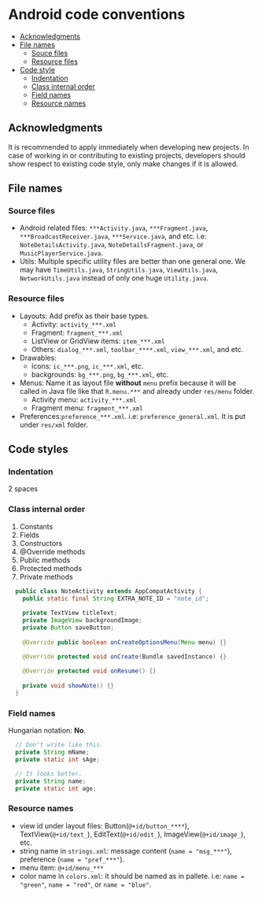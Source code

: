 # Android code conventions
* [Acknowledgments](#acknowledgments)
* [File names](#file-names)
  * [Souce files](#source-files)
  * [Resource files](#resource-files)
* [Code style](#code-styles)
  * [Indentation](#indentation)
  * [Class internal order](#class-internal-order)
  * [Field names](#field-names)
  * [Resource names](#resource-names)

## Acknowledgments
It is recommended to apply immediately when developing new projects. 
In case of working in or contributing to existing projects, developers should show respect to existing code style, only make changes if it is allowed.

## File names

### Source files
- Android related files: `***Activity.java`, `***Fragment.java`, `***BroadcastReceiver.java`, `***Service.java`, and etc. i.e: `NoteDetailsActivity.java`, `NoteDetailsFragment.java`, or `MusicPlayerService.java`.
- Utils: Multiple specific utility files are better than one general one. We may have `TimeUtils.java`, `StringUtils.java`, `ViewUtils.java`, `NetworkUtils.java` instead of only one huge `Utility.java`.

### Resource files
- Layouts: Add prefix as their base types. 
  - Activity: `activity_***.xml`
  - Fragment: `fragment_***.xml`
  - ListView or GridView items: `item_***.xml`
  - Others: `dialog_***.xml`, `toolbar_****.xml`, `view_***.xml`, and etc.
- Drawables:
  - icons: `ic_***.png`, `ic_***.xml`, etc.
  - backgrounds: `bg_***.png`, `bg_***.xml`, etc.
- Menus: Name it as layout file **without** `menu` prefix because it will be called in Java file like that `R.menu.***` and already under `res/menu` folder.
  - Activity menu: `activity_***.xml`
  - Fragment menu: `fragment_***.xml`
- Preferences:`preference_***.xml`. i.e: `preference_general.xml`. It is put under `res/xml` folder.

## Code styles

### Indentation
2 spaces

### Class internal order
  1. Constants
  2. Fields
  3. Constructors
  3. @Override methods
  4. Public methods
  5. Protected methods
  5. Private methods
```java
  public class NoteActivity extends AppCompatActivity {
    public static final String EXTRA_NOTE_ID = "note_id";
    
    private TextView titleText;
    private ImageView backgroundImage;
    private Button saveButton;
    
    @Override public boolean onCreateOptionsMenu(Menu menu) {}

    @Override protected void onCreate(Bundle savedInstance) {}
    
    @Override protected void onResume() {}
    
    private void showNote() {}
  }
```

### Field names
Hungarian notation: **No**.
```java
  // Don't write like this.
  private String mName;
  private static int sAge;

  // It looks better.
  private String name;
  private static int age;
```

### Resource names
  - view id under layout files: Button(`@+id/button_****`), TextView(`@+id/text_`), EditText(`@+id/edit_`), ImageView(`@+id/image_`), etc.
  - string name in `strings.xml`: message content (`name = "msg_***"`), preference (`name = "pref_***"`).
  - menu item: `@+id/menu_***`
  - color name in `colors.xml`: it should be named as in pallete. i.e: `name = "green"`, `name = "red"`, or `name = "blue"`.
